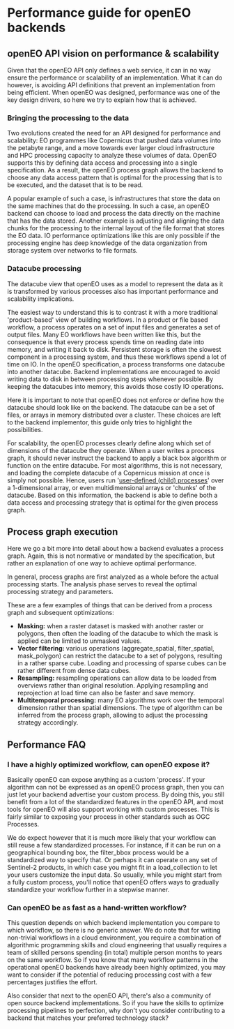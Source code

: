# Performance guide for openEO backends

## openEO API vision on performance & scalability

Given that the openEO API only defines a web service, it can in no way ensure the performance or scalability of an 
implementation. What it can do however, is avoiding API definitions that prevent an implementation from being efficient.
When openEO was designed, performance was one of the key design drivers, so here we try to explain how that is achieved.

### Bringing the processing to the data

Two evolutions created the need for an API designed for performance and scalability: EO programmes like Copernicus that 
pushed data volumes into the petabyte range, and a move towards ever larger cloud infrastructure and HPC processing capacity 
to analyze these volumes of data. OpenEO supports this by defining data access and processing into a single specification.
As a result, the openEO process graph allows the backend to choose any data access pattern that is optimal for 
the processing that is to be executed, and the dataset that is to be read.

A popular example of such a case, is infrastructures that store the data on the same machines that do the processing. 
In such a case, an openEO backend can choose to load and process the data directly on the machine that has the data stored.
Another example is adjusting and aligning the data chunks for the processing to the internal layout of the file format that 
stores the EO data. IO performance optimizations like this are only possible if the processing engine has deep knowledge 
of the data organization from storage system over networks to file formats.

### Datacube processing

The datacube view that openEO uses as a model to represent the data as it is transformed by various processes also has 
important performance and scalability implications.

The easiest way to understand this is to contrast it with a more traditional 'product-based' view of building workflows.
In a product or file based workflow, a process operates on a set of input files and generates a set of output files. Many
EO workflows have been written like this, but the consequence is that every process spends time on reading date into memory, and
writing it back to disk. Persistent storage is often the slowest component in a processing system, and thus these workflows
spend a lot of time on IO. In the openEO specification, a process transforms one datacube into another datacube.
Backend implementations are encouraged to avoid writing data to disk in between processing steps whenever possible. By
keeping the datacubes into memory, this avoids those costly IO operations.

Here it is important to note that openEO does not enforce or define how the datacube should look like on the backend. The 
datacube can be a set of files, or arrays in memory distributed over a cluster. These choices are left to the 
backend implementor, this guide only tries to highlight the possibilities.

For scalability, the openEO processes clearly define along which set of dimensions of the datacube they operate. When
a user writes a process graph, it should never instruct the backend to apply a black box algorithm or function on the 
entire datacube. For most algorithms, this is not necessary, and loading the complete datacube of a Copernicus mission at once
is simply not possible. Hence, users run '[user-defined (child) processes](https://openeo.org/documentation/1.0/developers/api/reference.html#section/Processes/Process-Graphs)' over a 1-dimensional array, or even multidimensional arrays or 'chunks'
of the datacube. Based on this information, the backend is able to define both a data access and processing strategy that is
optimal for the given process graph.

## Process graph execution

Here we go a bit more into detail about how a backend evaluates a process graph. Again, this is not normative or
mandated by the specification, but rather an explanation of one way to achieve optimal performance.

In general, process graphs are first analyzed as a whole before the actual processing starts. The analysis phase serves
to reveal the optimal processing strategy and parameters. 

These are a few examples of things that can be derived from a process graph and subsequent optimizations:
* **Masking:** when a  raster dataset is masked with another raster or polygons, then often the loading of the datacube to 
which the mask is applied can be limited to unmasked values.
* **Vector filtering:** various operations (aggregate_spatial, filter_spatial, mask_polygon) can restrict the datacube to a 
set of polygons, resulting in a rather sparse cube. Loading and processing of sparse cubes can be rather different from dense data cubes.
* **Resampling:** resampling operations can allow data to be loaded from overviews rather than original resolution. Applying
resampling and reprojection at load time can also be faster and save memory.
* **Multitemporal processing:** many EO algorithms work over the temporal dimension rather than spatial dimensions. The
type of algorithm can be inferred from the process graph, allowing to adjust the processing strategy accordingly.

## Performance FAQ

### I have a highly optimized workflow, can openEO expose it?

Basically openEO can expose anything as a custom 'process'. If your algorithm can not be expressed as an openEO process graph,
then you can just let your backend advertise your custom process. By doing this, you still benefit from a lot of the standardized
features in the openEO API, and most tools for openEO will also support working with custom processes. This is fairly similar
to exposing your process in other standards such as OGC Processes. 

We do expect however that it is much more likely that your workflow can still reuse a few standardized processes. For instance,
if it can be run on a geographical bounding box, the filter_bbox process would be a standardized way to specify that. Or
perhaps it can operate on any set of Sentinel-2 products, in which case you might fit in a load_collection to let your users
customize the input data. So usually, while you might start from a fully custom process, you'll notice that openEO offers 
ways to gradually standardize your workflow further in a stepwise manner.

### Can openEO be as fast as a hand-written workflow?

This question depends on which backend implementation you compare to which workflow, so there is no generic answer.
We do note that for writing non-trivial workflows in a cloud environment, you require a combination of algorithmic programming skills
and cloud engineering that usually requires a team of skilled persons spending (in total) multiple person months to years on the same workflow.
So if you know that many workflow patterns in the operational openEO backends have already been highly optimized, you may
want to consider if the potential of reducing processing cost with a few percentages justifies the effort. 

Also consider that next to the openEO API, there's also a community of open source backend implementations. So if you have
the skills to optimize processing pipelines to perfection, why don't you consider contributing to a backend that matches your
preferred technology stack?
